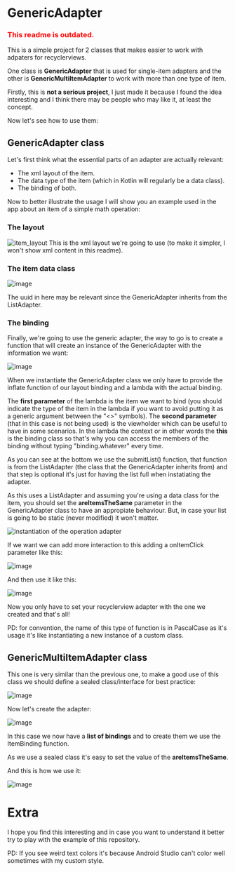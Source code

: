 # GenericAdapter

<h3 style="color:red">This readme is outdated.</h3>


This is a simple project for 2 classes that makes easier to work with adpaters for recyclerviews.

One class is **GenericAdapter** that is used for single-item adapters and the other is **GenericMultiItemAdapter** to work with more than one type of item.

Firstly, this is **not a serious project**, I just made it because I found the idea interesting and I think there may be people who may like it, at least the concept.

Now let's see how to use them:

## GenericAdapter  class

Let's first think what the essential parts of an adapter are actually relevant:
- The xml layout of the item.
- The data type of the item (which in Kotlin will regularly be a data class).
- The binding of both.

Now to better illustrate the usage I will show you an example used in the app about an item of a simple math operation:

###  The layout
![item_layout](https://user-images.githubusercontent.com/86477169/213011000-de3a436c-2efa-4376-8755-1c6ad792d12d.PNG)
This is the xml layout we're going to use (to make it simpler, I won't show xml content in this readme).

### The item data class
![image](https://user-images.githubusercontent.com/86477169/218253563-8502eed6-a415-4365-bea6-45996addf399.png)

The uuid in here may be relevant since the GenericAdapter inherits from the ListAdapter.

### The binding
Finally, we're going to use the generic adapter, the way to go is to create a function that will create an instance of the GenericAdapter with the information we want:

![image](https://user-images.githubusercontent.com/86477169/218253729-9c4d6421-2799-4748-a1c3-9bc531846877.png)


When we instantiate the GenericAdapter class we only have to provide the inflate function of our layout binding and a lambda with the actual binding.

The **first parameter** of the lambda is the item we want to bind (you should indicate the type of the item in the lambda if you want to avoid putting it as a generic argument between the "<>" symbols).
The **second parameter** (that in this case is not being used) is the viewholder which can be useful to have in some scenarios.
In the lambda the context or in other words the **this** is the binding class so that's why you can access the members of the binding without typing "binding.whatever" every time.

As you can see at the bottom we use the submitList() function, that function is from the ListAdapter (the class that the GenericAdapter inherits from) and that step is optional it's just for having the list full when instatiating the adapter.

As this uses a ListAdapter and assuming you're using a data class for the item, you should set the **areItemsTheSame** parameter in the GenericAdapter class to have an appropiate behaviour.
But, in case your list is going to be static (never modified) it won't matter.

![instantiation of the operation adapter](https://user-images.githubusercontent.com/86477169/213016492-ad71ff06-613d-46c8-9e59-aae0c08042f1.PNG)

If we want we can add more interaction to this adding a onItemClick parameter like this:

![image](https://user-images.githubusercontent.com/86477169/218253832-49c087fb-e9e6-47a7-9ccb-9e0fb06bd5ec.png)

And then use it like this:

![image](https://user-images.githubusercontent.com/86477169/218253959-55be0b75-d2e3-4c57-bcc2-ece213eee0e7.png)

Now you only have to set your recyclerview adapter with the one we created and that's all!

PD: for convention, the name of this type of function is in PascalCase as it's usage it's like instantiating a new instance of a custom class.

## GenericMultiItemAdapter  class

This one is very similar than the previous one, to make a good use of this class we should define a sealed class/interface for best practice:

![image](https://user-images.githubusercontent.com/86477169/218254258-aa34545b-4cdd-49c1-8124-4d8267f5dc01.png)

Now let's create the adapter:

![image](https://user-images.githubusercontent.com/86477169/218254497-6d0051bf-1620-4265-ac84-05783fec18b4.png)

In this case we now have a **list of bindings** and to create them we use the ItemBinding function.

As we use a sealed class it's easy to set the value of the **areItemsTheSame**.

And this is how we use it:

![image](https://user-images.githubusercontent.com/86477169/218254383-6e2f4b00-1ab5-4666-95b4-9f323771950c.png)


# Extra
I hope you find this interesting and in case you want to understand it better try to play with the example of this repository.

PD: If you see weird text colors it's because Android Studio can't color well sometimes with my custom style.
